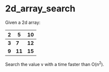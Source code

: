 # 2d_array_search


Given a 2d array:

|2|5|10|
|-|-|-|
|__3__|__7__|__12__|
|__9__|__11__|__15__|

Search the value v with a time faster than O(n<sup>2</sup>).
